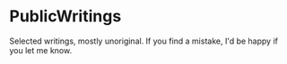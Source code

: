 # PublicWritings
Selected writings, mostly unoriginal. If you find a mistake, I'd be happy if you let me know. 
